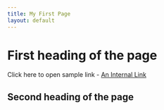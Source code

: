 ```yaml
---
title: My First Page
layout: default
---
```


# First heading of the page

Click here to open sample link - 
[An Internal Link](/sample-link1.md)

## Second heading of the page
